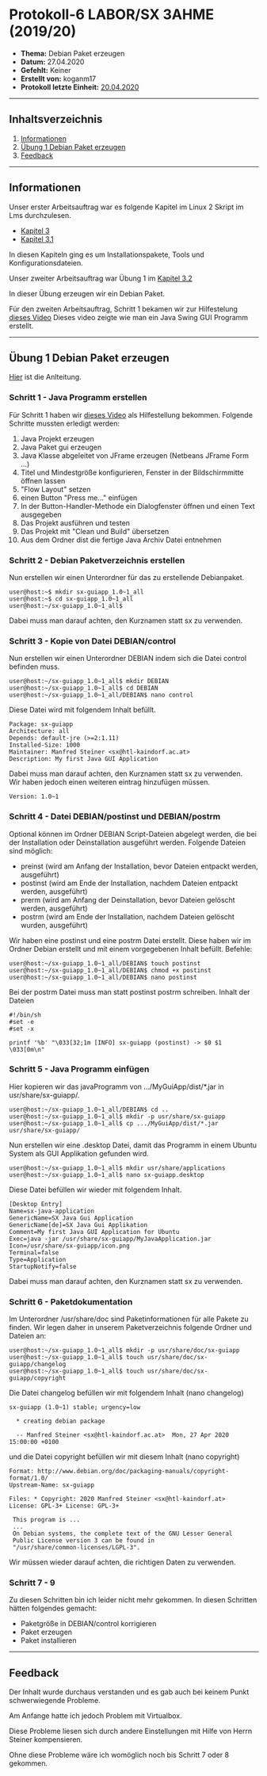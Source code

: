 # Protokoll-6 LABOR/SX 3AHME (2019/20)

* **Thema:** Debian Paket erzeugen
* **Datum:** 27.04.2020
* **Gefehlt:** Keiner
* **Erstellt von:** koganm17
* **Protokoll letzte Einheit:** [20.04.2020](https://github.com/HTLMechatronics/m17-3ahme-la1-sx/blob/koganm17/Protokolle/Protokoll-5_koganm17_2020-04-20.md)

----------------------------------------------------------------------------------------------

## Inhaltsverzeichnis
1) [Informationen](#informationen)
1) [Übung 1 Debian Paket erzeugen](#übung-1-debian-paket-erzeugen)
1) [Feedback](#feedback)
         
----------------------------------------------------------------------------------------------
 
 ## Informationen
 
 Unser erster Arbeitsauftrag war es folgende Kapitel im Linux 2 Skript im Lms durchzulesen.
 * [Kapitel 3](https://lms.at/dotlrn/classes/informatik/610437.3AHME_LA1SX.19_20/xolrn/9F2714A93B69A.symlink?resource_id=0-420357452&m=view#472857424)
 * [Kapitel 3.1](https://lms.at/dotlrn/classes/informatik/610437.3AHME_LA1SX.19_20/xolrn/9F2714A93B69A.symlink?resource_id=0-420357452&m=view#472937916)
 
 In diesen Kapiteln ging es um Installationspakete, Tools und Konfigurationsdateien.
 
 Unser zweiter Arbeitsauftrag war Übung 1 im [Kapitel 3.2](https://lms.at/dotlrn/classes/informatik/610437.3AHME_LA1SX.19_20/xolrn/9F2714A93B69A.symlink?resource_id=0-420357452&m=view#473068402)
 
 In dieser Übung erzeugen wir ein Debian Paket.
 
 Für den zweiten Arbeitsauftrag, Schritt 1 bekamen wir zur Hilfestelung [dieses Video](https://cloud.htl-mechatronik.at/index.php/s/AlyXs7YglQDLZSP) Dieses video zeigte wie man ein Java Swing GUI Programm erstellt.
 
 ----------------------------------------------------------------------------------------------
 
 ## Übung 1 Debian Paket erzeugen
 [Hier](https://cloud.htl-mechatronik.at/index.php/s/AlyXs7YglQDLZSP) ist die Anlteitung. 
 
 ### Schritt 1 - Java Programm erstellen
 Für Schritt 1 haben wir [dieses Video](https://cloud.htl-mechatronik.at/index.php/s/AlyXs7YglQDLZSP) als Hilfestellung bekommen.
 Folgende Schritte mussten erledigt werden: 
1) Java Projekt erzeugen
1) Java Paket gui erzeugen
1) Java Klasse abgeleitet von JFrame erzeugen (Netbeans JFrame Form ...)
1) Titel und Mindestgröße konfigurieren, Fenster in der Bildschirmmitte öffnen lassen
1) "Flow Layout" setzen
1) einen Button "Press me..." einfügen
1) In der Button-Handler-Methode ein Dialogfenster öffnen und einen Text ausgegeben
1) Das Projekt ausführen und testen
1) Das Projekt mit "Clean und Build" übersetzen
1) Aus dem Ordner dist die fertige Java Archiv Datei entnehmen

 ### Schritt 2 - Debian Paketverzeichnis erstellen
 Nun erstellen wir einen Unterordner für das zu erstellende Debianpaket.
 ```
user@host:~$ mkdir sx-guiapp_1.0~1_all
user@host:~$ cd sx-guiapp_1.0~1_all
user@host:~/sx-guiapp_1.0~1_all$ 
 ```
Dabei muss man darauf achten, den Kurznamen statt sx zu verwenden. 

 ### Schritt 3 - Kopie von Datei DEBIAN/control
 Nun erstellen wir einen Unterordner DEBIAN indem sich die Datei control befinden muss.
 ```
user@host:~/sx-guiapp_1.0~1_all$ mkdir DEBIAN
user@host:~/sx-guiapp_1.0~1_all$ cd DEBIAN
user@host:~/sx-guiapp_1.0~1_all/DEBIAN$ nano control
 ```
 Diese Datei wird mit folgendem Inhalt befüllt.
 ```
Package: sx-guiapp
Architecture: all
Depends: default-jre (>=2:1.11)
Installed-Size: 1000
Maintainer: Manfred Steiner <sx@htl-kaindorf.ac.at>
Description: My first Java GUI Application
```
Dabei muss man darauf achten, den Kurznamen statt sx zu verwenden.  
Wir haben jedoch einen weiteren eintrag hinzufügen müssen.
``` 
Version: 1.0~1
```

 ### Schritt 4 - Datei DEBIAN/postinst und DEBIAN/postrm
 Optional können im Ordner DEBIAN Script-Dateien abgelegt werden, die bei der Installation oder Deinstallation ausgeführt werden. Folgende Dateien sind möglich:
* preinst (wird am Anfang der Installation, bevor Dateien entpackt werden, ausgeführt)
* postinst (wird am Ende der Installation, nachdem Dateien entpackt werden, ausgeführt)
* prerm (wird am Anfang der Deinstallation, bevor Dateien gelöscht werden, ausgeführt)
* postrm (wird am Ende der Installation, nachdem Dateien gelöscht wurden, ausgeführt)

Wir haben eine postinst und eine postrm Datei erstellt. Diese haben wir im Ordner Debian erstellt und mit einem vorgegebenen Inhalt befüllt.
Befehle:
```
user@host:~/sx-guiapp_1.0~1_all/DEBIAN$ touch postinst
user@host:~/sx-guiapp_1.0~1_all/DEBIAN$ chmod +x postinst
user@host:~/sx-guiapp_1.0~1_all/DEBIAN$ nano postinst
```
Bei der postrm Datei muss man statt postinst postrm schreiben.
Inhalt der Dateien
```
#!/bin/sh
#set -e
#set -x

printf '%b' "\033[32;1m [INFO] sx-guiapp (postinst) -> $0 $1 \033[0m\n"
```


 ### Schritt 5 - Java Programm einfügen
 Hier kopieren wir das javaProgramm von .../MyGuiApp/dist/*.jar in usr/share/sx-guiapp/.
 ```
user@host:~/sx-guiapp_1.0~1_all/DEBIAN$ cd ..
user@host:~/sx-guiapp_1.0~1_all$ mkdir -p usr/share/sx-guiapp
user@host:~/sx-guiapp_1.0~1_all$ cp .../MyGuiApp/dist/*.jar usr/share/sx-guiapp/
```
 
 Nun erstellen wir eine .desktop Datei, damit das Programm in einem Ubuntu System als GUI Applikation gefunden wird.
 ```
user@host:~/sx-guiapp_1.0~1_all$ mkdir usr/share/applications
user@host:~/sx-guiapp_1.0~1_all$ nano sx-guiapp.desktop
```
Diese Datei befüllen wir wieder mit folgendem Inhalt.
```
[Desktop Entry]
Name=sx-java-application
GenericName=SX Java Gui Application
GenericName[de]=SX Java Gui Applikation
Comment=My first Java GUI Application for Ubuntu
Exec=java -jar /usr/share/sx-guiapp/MyJavaApplication.jar
Icon=/usr/share/sx-guiapp/icon.png
Terminal=false
Type=Application
StartupNotify=false
```
Dabei muss man darauf achten, den Kurznamen statt sx zu verwenden.  
 
 ### Schritt 6 - Paketdokumentation
Im Unterordner /usr/share/doc sind Paketinformationen für alle Pakete zu finden.
Wir legen daher in unserem Paketverzeichnis folgende Ordner und Dateien an:
```
user@host:~/sx-guiapp_1.0~1_all$ mkdir -p usr/share/doc/sx-guiapp
user@host:~/sx-guiapp_1.0~1_all$ touch usr/share/doc/sx-guiapp/changelog
user@host:~/sx-guiapp_1.0~1_all$ touch usr/share/doc/sx-guiapp/copyright
```
Die Datei changelog befüllen wir mit folgendem Inhalt (nano changelog)
```
sx-guiapp (1.0~1) stable; urgency=low

  * creating debian package

  -- Manfred Steiner <sx@htl-kaindorf.ac.at>  Mon, 27 Apr 2020 15:00:00 +0100
```
und die Datei copyright befüllen wir mit diesem Inhalt (nano copyright)
```
Format: http://www.debian.org/doc/packaging-manuals/copyright-format/1.0/
Upstream-Name: sx-guiapp

Files: * Copyright: 2020 Manfred Steiner <sx@htl-kaindorf.at>
License: GPL-3+ License: GPL-3+

 This program is ... 
 ...
 On Debian systems, the complete text of the GNU Lesser General
 Public License version 3 can be found in
 "/usr/share/common-licenses/LGPL-3".
```
Wir müssen wieder darauf achten, die richtigen Daten zu verwenden.

### Schritt 7 - 9
Zu diesen Schritten bin ich leider nicht mehr gekommen. In diesen Schritten hätten folgendes gemacht:
* Paketgröße in DEBIAN/control korrigieren
* Paket erzeugen
* Paket installieren

 ----------------------------------------------------------------------------------------------
## Feedback

Der Inhalt wurde durchaus verstanden und es gab auch bei keinem Punkt schwerwiegende Probleme.

Am Anfange hatte ich jedoch Problem mit Virtualbox.

Diese Probleme liesen sich durch andere Einstellungen mit Hilfe von Herrn Steiner kompensieren. 

Ohne diese Probleme wäre ich womöglich noch bis Schritt 7 oder 8 gekommen.


